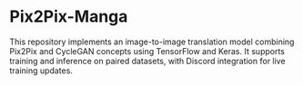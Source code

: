 # Pix2Pix-Manga
This repository implements an image-to-image translation model combining Pix2Pix and CycleGAN concepts using TensorFlow and Keras. It supports training and inference on paired datasets, with Discord integration for live training updates.
